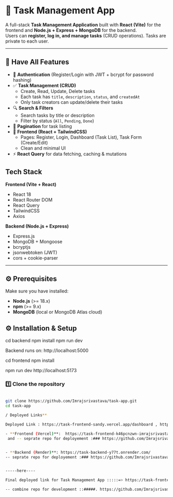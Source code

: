 # 📝 Task Management App

A full-stack **Task Management Application** built with **React (Vite)** for the frontend and **Node.js + Express + MongoDB** for the backend.  
Users can **register, log in, and manage tasks** (CRUD operations). Tasks are private to each user.  

---


## 📌 Have All Features

- 🔐 **Authentication** (Register/Login with JWT + bcrypt for password hashing)  
- ✅ **Task Management (CRUD)**  
  - Create, Read, Update, Delete tasks  
  - Each task has `title`, `description`, `status`, and `createdAt`  
  - Only task creators can update/delete their tasks  
- 🔍 **Search & Filters**  
  - Search tasks by title or description  
  - Filter by status (`All`, `Pending`, `Done`)  
- 📄 **Pagination** for task listing  
- 🎨 **Frontend (React + TailwindCSS)**  
  - Pages: Register, Login, Dashboard (Task List), Task Form (Create/Edit)  
  - Clean and minimal UI  
- ⚡ **React Query** for data fetching, caching & mutations  


##  Tech Stack

**Frontend (Vite + React)**  
- React 18  
- React Router DOM  
- React Query  
- TailwindCSS  
- Axios  

**Backend (Node.js + Express)**  
- Express.js  
- MongoDB + Mongoose  
- bcryptjs  
- jsonwebtoken (JWT)  
- cors + cookie-parser  

---

## ⚙️ Prerequisites

Make sure you have installed:  
- **Node.js** (>= 18.x)  
- **npm** (>= 9.x)  
- **MongoDB** (local or MongoDB Atlas cloud)  


## ⚙️ Installation & Setup

cd backend
npm install
npm run dev

Backend runs on: http://localhost:5000


cd frontend
npm install

npm run dev
http://localhost:5173

### 1️⃣ Clone the repository
```bash

git clone https://github.com/Imrajsrivastava/task-app.git 
cd task-app

/ Deployed Links**

Deployed Link : https://task-frontend-sandy.vercel.app/dashboard , https://task-frontend-k46pcnzwn-imrajsrivastavas-projects.vercel.app/login (try both if not working its vercel free resources down)

- **Frontend (Vercel)**:  https://task-frontend-k46pcnzwn-imrajsrivastavas-projects.vercel.app/login 
 and -- seprate repo for deployement :### https://github.com/Imrajsrivastava/task-frontend


- **Backend (Render)**: https://task-backend-y77t.onrender.com/ 
-- seprate repo for deployement :### https://github.com/Imrajsrivastava/task-backend


-----here----

Final deployed link for Task Management App :::::=> https://task-frontend-sandy.vercel.app/dashboard 

-- combine repo for development ::#####. https://github.com/Imrajsrivastava/task-app

